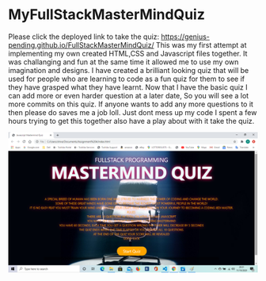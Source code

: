 # MyFullStackMasterMindQuiz
Please click the deployed link to take the quiz: https://genius-pending.github.io/FullStackMasterMindQuiz/
This was my first attempt at implementing my own created HTML,CSS and Javascript files together. It was challanging and fun at the same time it allowed me to use my own imagination and designs. I have created a brilliant looking quiz that will be used for people who are learning to code as a fun quiz for them to see if they have grasped what they have learnt.
Now that I have the basic quiz I can add more or even harder question at a later date, So you will see a lot more commits on this quiz.
If anyone wants to add any more questions to it then please do saves me a job loll. Just dont mess up my code I spent a few hours trying to get this together also have a play about with it take the quiz.


![](https://github.com/genius-pending/FullStackMasterMindQuiz/blob/main/assets/screenshot.png)
